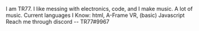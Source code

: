 I am TR77.
I like messing with electronics, code, and I make music. A lot of music. Current languages I Know: html, A-Frame VR, (basic) Javascript
Reach me through discord -- TR77#9967

